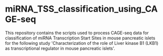 # miRNA_TSS_classification_using_CAGE-seq

This repository contains the scripts used to process CAGE-seq data for classification of miRNA Transcription Start Sites in mouse pancreatic islets for the following study 'Characterization of the role of Liver kinase B1 (LKB1) as transcriptional regulator in mouse pancreatic islets'. 
